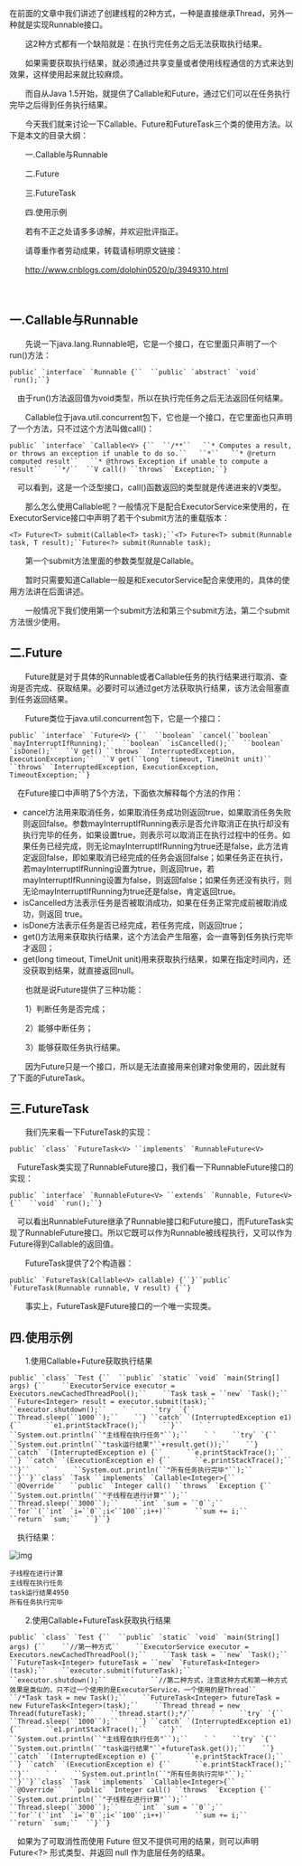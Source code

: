 在前面的文章中我们讲述了创建线程的2种方式，一种是直接继承Thread，另外一种就是实现Runnable接口。

　　这2种方式都有一个缺陷就是：在执行完任务之后无法获取执行结果。

　　如果需要获取执行结果，就必须通过共享变量或者使用线程通信的方式来达到效果，这样使用起来就比较麻烦。

　　而自从Java 1.5开始，就提供了Callable和Future，通过它们可以在任务执行完毕之后得到任务执行结果。

　　今天我们就来讨论一下Callable、Future和FutureTask三个类的使用方法。以下是本文的目录大纲：

　　一.Callable与Runnable

　　二.Future

　　三.FutureTask

　　四.使用示例

　　若有不正之处请多多谅解，并欢迎批评指正。

　　请尊重作者劳动成果，转载请标明原文链接：

　　http://www.cnblogs.com/dolphin0520/p/3949310.html

　　

## 一.Callable与Runnable

　　先说一下java.lang.Runnable吧，它是一个接口，在它里面只声明了一个run()方法：

```
public` `interface` `Runnable {``  ``public` `abstract` `void` `run();``}
```

 　由于run()方法返回值为void类型，所以在执行完任务之后无法返回任何结果。

　　Callable位于java.util.concurrent包下，它也是一个接口，在它里面也只声明了一个方法，只不过这个方法叫做call()：

```
public` `interface` `Callable<V> {``  ``/**``   ``* Computes a result, or throws an exception if unable to do so.``   ``*``   ``* @return computed result``   ``* @throws Exception if unable to compute a result``   ``*/``  ``V call() ``throws` `Exception;``}
```

 　可以看到，这是一个泛型接口，call()函数返回的类型就是传递进来的V类型。

　　那么怎么使用Callable呢？一般情况下是配合ExecutorService来使用的，在ExecutorService接口中声明了若干个submit方法的重载版本：

```
<T> Future<T> submit(Callable<T> task);``<T> Future<T> submit(Runnable task, T result);``Future<?> submit(Runnable task);
```

　　第一个submit方法里面的参数类型就是Callable。

　　暂时只需要知道Callable一般是和ExecutorService配合来使用的，具体的使用方法讲在后面讲述。

　　一般情况下我们使用第一个submit方法和第三个submit方法，第二个submit方法很少使用。

## 二.Future

　　Future就是对于具体的Runnable或者Callable任务的执行结果进行取消、查询是否完成、获取结果。必要时可以通过get方法获取执行结果，该方法会阻塞直到任务返回结果。

　　Future类位于java.util.concurrent包下，它是一个接口：

```
public` `interface` `Future<V> {``  ``boolean` `cancel(``boolean` `mayInterruptIfRunning);``  ``boolean` `isCancelled();``  ``boolean` `isDone();``  ``V get() ``throws` `InterruptedException, ExecutionException;``  ``V get(``long` `timeout, TimeUnit unit)``    ``throws` `InterruptedException, ExecutionException, TimeoutException;``}
```

 　在Future接口中声明了5个方法，下面依次解释每个方法的作用：

- cancel方法用来取消任务，如果取消任务成功则返回true，如果取消任务失败则返回false。参数mayInterruptIfRunning表示是否允许取消正在执行却没有执行完毕的任务，如果设置true，则表示可以取消正在执行过程中的任务。如果任务已经完成，则无论mayInterruptIfRunning为true还是false，此方法肯定返回false，即如果取消已经完成的任务会返回false；如果任务正在执行，若mayInterruptIfRunning设置为true，则返回true，若mayInterruptIfRunning设置为false，则返回false；如果任务还没有执行，则无论mayInterruptIfRunning为true还是false，肯定返回true。
- isCancelled方法表示任务是否被取消成功，如果在任务正常完成前被取消成功，则返回 true。
- isDone方法表示任务是否已经完成，若任务完成，则返回true；
- get()方法用来获取执行结果，这个方法会产生阻塞，会一直等到任务执行完毕才返回；
- get(long timeout, TimeUnit unit)用来获取执行结果，如果在指定时间内，还没获取到结果，就直接返回null。

　　也就是说Future提供了三种功能：

　　1）判断任务是否完成；

　　2）能够中断任务；

　　3）能够获取任务执行结果。

　　因为Future只是一个接口，所以是无法直接用来创建对象使用的，因此就有了下面的FutureTask。

## 三.FutureTask

　　我们先来看一下FutureTask的实现：

```
public` `class` `FutureTask<V> ``implements` `RunnableFuture<V>
```

 　FutureTask类实现了RunnableFuture接口，我们看一下RunnableFuture接口的实现：

```
public` `interface` `RunnableFuture<V> ``extends` `Runnable, Future<V> {``  ``void` `run();``}
```

 　可以看出RunnableFuture继承了Runnable接口和Future接口，而FutureTask实现了RunnableFuture接口。所以它既可以作为Runnable被线程执行，又可以作为Future得到Callable的返回值。

　　FutureTask提供了2个构造器：

```
public` `FutureTask(Callable<V> callable) {``}``public` `FutureTask(Runnable runnable, V result) {``}
```

　　事实上，FutureTask是Future接口的一个唯一实现类。

## 四.使用示例

　　1.使用Callable+Future获取执行结果

```
public` `class` `Test {``  ``public` `static` `void` `main(String[] args) {``    ``ExecutorService executor = Executors.newCachedThreadPool();``    ``Task task = ``new` `Task();``    ``Future<Integer> result = executor.submit(task);``    ``executor.shutdown();``    ` `    ``try` `{``      ``Thread.sleep(``1000``);``    ``} ``catch` `(InterruptedException e1) {``      ``e1.printStackTrace();``    ``}``    ` `    ``System.out.println(``"主线程在执行任务"``);``    ` `    ``try` `{``      ``System.out.println(``"task运行结果"``+result.get());``    ``} ``catch` `(InterruptedException e) {``      ``e.printStackTrace();``    ``} ``catch` `(ExecutionException e) {``      ``e.printStackTrace();``    ``}``    ` `    ``System.out.println(``"所有任务执行完毕"``);``  ``}``}``class` `Task ``implements` `Callable<Integer>{``  ``@Override``  ``public` `Integer call() ``throws` `Exception {``    ``System.out.println(``"子线程在进行计算"``);``    ``Thread.sleep(``3000``);``    ``int` `sum = ``0``;``    ``for``(``int` `i=``0``;i<``100``;i++)``      ``sum += i;``    ``return` `sum;``  ``}``}
```

 　执行结果：

![img](Java并发编程：Callable、Future和FutureTask.assets/ExpandedBlockStart.gif)

```
子线程在进行计算
主线程在执行任务
task运行结果4950
所有任务执行完毕
```

　　2.使用Callable+FutureTask获取执行结果

```
public` `class` `Test {``  ``public` `static` `void` `main(String[] args) {``    ``//第一种方式``    ``ExecutorService executor = Executors.newCachedThreadPool();``    ``Task task = ``new` `Task();``    ``FutureTask<Integer> futureTask = ``new` `FutureTask<Integer>(task);``    ``executor.submit(futureTask);``    ``executor.shutdown();``    ` `    ``//第二种方式，注意这种方式和第一种方式效果是类似的，只不过一个使用的是ExecutorService，一个使用的是Thread``    ``/*Task task = new Task();``    ``FutureTask<Integer> futureTask = new FutureTask<Integer>(task);``    ``Thread thread = new Thread(futureTask);``    ``thread.start();*/``    ` `    ``try` `{``      ``Thread.sleep(``1000``);``    ``} ``catch` `(InterruptedException e1) {``      ``e1.printStackTrace();``    ``}``    ` `    ``System.out.println(``"主线程在执行任务"``);``    ` `    ``try` `{``      ``System.out.println(``"task运行结果"``+futureTask.get());``    ``} ``catch` `(InterruptedException e) {``      ``e.printStackTrace();``    ``} ``catch` `(ExecutionException e) {``      ``e.printStackTrace();``    ``}``    ` `    ``System.out.println(``"所有任务执行完毕"``);``  ``}``}``class` `Task ``implements` `Callable<Integer>{``  ``@Override``  ``public` `Integer call() ``throws` `Exception {``    ``System.out.println(``"子线程在进行计算"``);``    ``Thread.sleep(``3000``);``    ``int` `sum = ``0``;``    ``for``(``int` `i=``0``;i<``100``;i++)``      ``sum += i;``    ``return` `sum;``  ``}``}
```

 　如果为了可取消性而使用 Future 但又不提供可用的结果，则可以声明 Future<?> 形式类型、并返回 null 作为底层任务的结果。